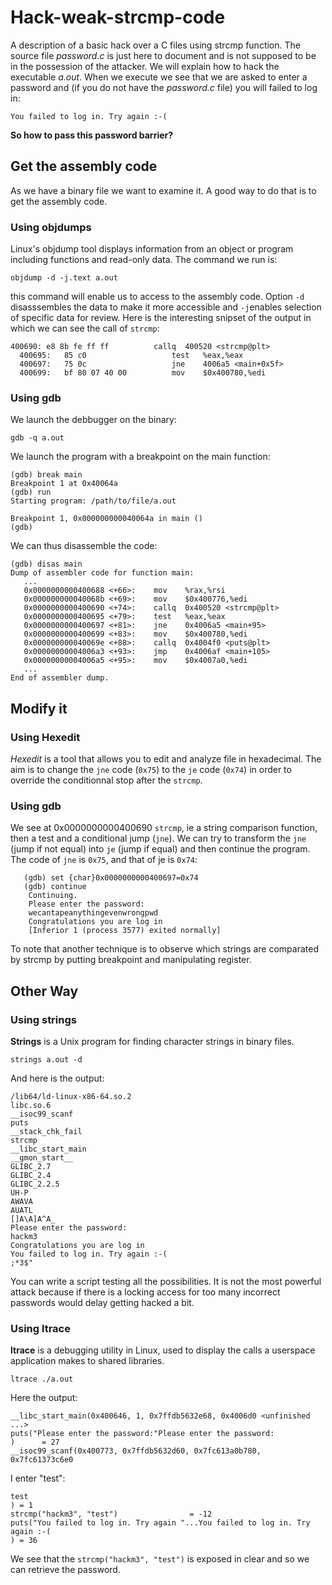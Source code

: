 # Hack-weak-strcmp-code
A description of a basic hack over a C files using strcmp function. The source file *password.c*  is just here to document and is not supposed to be in the possession of the attacker. We will explain how to hack the executable *a.out*. When we execute we see that we are asked to enter a password and (if you do not have the *password.c* file) you will failed to log in:

    You failed to log in. Try again :-(

**So how to pass this password barrier?**

## Get the assembly code
As we have a binary file we want to examine it. A good way to do that is to get the assembly code.
### Using objdumps
Linux's objdump tool displays information from an object or program including functions and read-only data. The command we run is:

    objdump -d -j.text a.out
this command will enable us to access to the assembly code. Option `-d` disasssembles the data to make it more accessible and `-j`enables selection of specific data for review.
Here is the interesting snipset of the output in which we can see the call of `strcmp`:

    400690:	e8 8b fe ff ff       	callq  400520 <strcmp@plt>
      400695:	85 c0                	test   %eax,%eax
      400697:	75 0c                	jne    4006a5 <main+0x5f>
      400699:	bf 80 07 40 00       	mov    $0x400780,%edi

### Using gdb
We launch the debbugger on the binary:

    gdb -q a.out
We launch the program with a breakpoint on the main function:

    (gdb) break main
    Breakpoint 1 at 0x40064a
    (gdb) run
    Starting program: /path/to/file/a.out 
    
    Breakpoint 1, 0x000000000040064a in main ()
    (gdb)
We can thus disassemble the code:

    (gdb) disas main
    Dump of assembler code for function main:
       ...
       0x0000000000400688 <+66>:	mov    %rax,%rsi
       0x000000000040068b <+69>:	mov    $0x400776,%edi
       0x0000000000400690 <+74>:	callq  0x400520 <strcmp@plt>
       0x0000000000400695 <+79>:	test   %eax,%eax
       0x0000000000400697 <+81>:	jne    0x4006a5 <main+95>
       0x0000000000400699 <+83>:	mov    $0x400780,%edi
       0x000000000040069e <+88>:	callq  0x4004f0 <puts@plt>
       0x00000000004006a3 <+93>:	jmp    0x4006af <main+105>
       0x00000000004006a5 <+95>:	mov    $0x4007a0,%edi
       ...  
    End of assembler dump.

## Modify it
### Using Hexedit
*Hexedit* is a tool that allows you to edit and analyze file in hexadecimal. 
The aim is to change the  `jne` code (`0x75`) to the `je` code (`0x74`) in order to override the conditionnal stop after the `strcmp`.
### Using gdb
We see at 0x0000000000400690 `strcmp`, ie a string comparison function, then a test and a conditional jump (`jne`). We can try to transform the `jne` (jump if not equal) into `je` (jump if equal) and then continue the program. The code of `jne` is `0x75`, and that of je is `0x74`:

       (gdb) set {char}0x0000000000400697=0x74
       (gdb) continue
	    Continuing.
	    Please enter the password:
	    wecantapeanythingevenwrongpwd
	    Congratulations you are log in
	    [Inferior 1 (process 3577) exited normally]
To note that another technique is to observe which strings are comparated by strcmp by putting breakpoint and manipulating register.

## Other Way
### Using strings
**Strings** is a Unix program for finding character strings in binary files.

    strings a.out -d
And here is the output:

    /lib64/ld-linux-x86-64.so.2
    libc.so.6
    __isoc99_scanf
    puts
    __stack_chk_fail
    strcmp
    __libc_start_main
    __gmon_start__
    GLIBC_2.7
    GLIBC_2.4
    GLIBC_2.2.5
    UH-P
    AWAVA
    AUATL
    []A\A]A^A_
    Please enter the password:
    hackm3
    Congratulations you are log in
    You failed to log in. Try again :-(
    ;*3$"
You can write a script testing all the possibilities. It is not the most powerful attack because if there is a locking access for too many incorrect passwords would delay getting hacked a bit.

### Using ltrace
**ltrace** is a debugging utility in Linux, used to display the calls a userspace application makes to shared libraries.

    ltrace ./a.out 
Here the output:

    __libc_start_main(0x400646, 1, 0x7ffdb5632e68, 0x4006d0 <unfinished ...>
    puts("Please enter the password:"Please enter the password:
    )      = 27
    __isoc99_scanf(0x400773, 0x7ffdb5632d60, 0x7fc613a0b780, 0x7fc61373c6e0
I enter "test":

    test
    ) = 1
    strcmp("hackm3", "test")                = -12
    puts("You failed to log in. Try again "...You failed to log in. Try again :-(
    ) = 36

We see that the `strcmp("hackm3", "test")` is exposed in clear and so we can retrieve the password.

